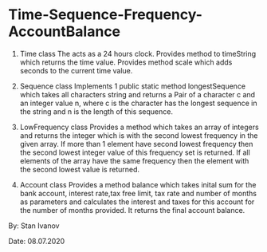 # Time-Sequence-Frequency-AccountBalance

1. Time class
   The acts as a 24 hours clock.
   Provides method to timeString which returns
   the time value.
   Provides method scale which adds seconds to the current
   time value.
2. Sequence class
   Implements 1 public static method longestSequence which
   takes all characters string and returns a Pair of a character c and an integer value n, where c is the character has the longest sequence in the string and n is the length of this sequence.

3. LowFrequency class
   Provides a method which takes an array of integers
   and returns the integer which is with the second lowest
   frequency in the given array.
   If more than 1 element have second lowest frequency then
   the second lowest integer value of this frequency set is returned.
   If all elements of the array have the same frequency then the element with the second lowest value is returned.

4. Account class
   Provides a method balance which takes inital sum for
   the bank account, interest rate,tax free limit, tax rate and number of months as parameters and calculates the interest and taxes for this account for the number of months provided. It returns the final account balance.

By: Stan Ivanov

Date: 08.07.2020
